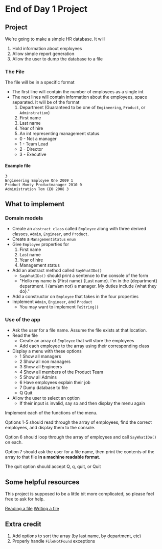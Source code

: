 # End of Day 1 Project

## Project

We're going to make a simple HR database. It will

1. Hold information about employees
2. Allow simple report generation
3. Allow the user to dump the database to a file

### The File

The file will be in a specific format

- The first line will contain the number of employees as a single int
- The next lines will contain information about the employees, space separated. It will be of the format
  1. Department (Guaranteed to be one of `Engineering`, `Product`, or `Adminstration`)
  2. First name
  3. Last name
  4. Year of hire
  5. An int representing management status
    - 0 - Not a manager
    - 1 - Team Lead
    - 2 - Director
    - 3 - Executive

#### Example file

```
3
Engineering Employee One 2009 1
Product Monty Productmanager 2010 0 
Administration Tom CEO 2008 3
```

## What to implement

### Domain models

- Create an `abstract class` called `Employee` along with three derived classes, `Admin`, `Engineer`, and `Product`.
- Create a `ManagementStatus` `enum`
- Give `Employee` properties for
  1. First name
  2. Last name
  3. Year of hire
  4. Management status
- Add an abstract method called `SayWhatIDo()`
  - `SayWhatIDo()` should print a sentence to the console of the form
  - "Hello my name is {First name} {Last name}. I'm in the {department} department. I {am/am not} a manager. My duties include {what they do}."
- Add a constructor on `Employee` that takes in the four properties
- Implement `Admin`, `Engineer`, and `Product`
  - You may want to implement `ToString()`

### Use of the app

- Ask the user for a file name. Assume the file exists at that location.
- Read the file
  - Create an array of `Employee` that will store the employees
  - Add each employee to the array using their corresponding class
- Display a menu with these options
  - 1 Show all managers
  - 2 Show all non managers
  - 3 Show all Engineers
  - 4 Show all members of the Product Team
  - 5 Show all Admins
  - 6 Have employees explain their job
  - 7 Dump database to file
  - Q Quit
- Allow the user to select an option
  - If their input is invalid, say so and then display the menu again

Implement each of the functions of the menu. 

Options 1-5 should read through the array of employees, find the correct employees, and display them to the console.

Option 6 should loop through the array of employees and call `SayWhatIDo()` on each.

Option 7 should ask the user for a file name, then print the contents of the array to that file **in a machine readable format**.

The quit option should accept Q, q, quit, or Quit

## Some helpful resources

This project is supposed to be a little bit more complicated, so please feel free to ask for help.

[Reading a file](https://docs.microsoft.com/en-us/dotnet/api/system.io.file.readalllines?view=netframework-4.8)
[Writing a file](https://docs.microsoft.com/en-us/dotnet/api/system.io.file.writealllines?view=netframework-4.8)

## Extra credit

1. Add options to sort the array (by last name, by department, etc)
2. Properly handle `FileNotFound` exceptions